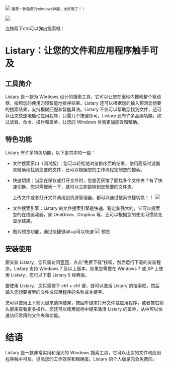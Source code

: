 <img src="/assets/image/240114-listray-1.gif" style="max-width: 70%; height: auto;">
<small>推荐一款免费的windows神器，太好用了！！</small>


![](/assets/image/240114-listray-1.gif)

连按两下ctrl可以弹出搜索框：




# Listary：让您的文件和应用程序触手可及

## 工具简介
Listary 是一款为 Windows 设计的搜索工具，它可以让您在毫秒内搜索整个驱动器，按照您的使用习惯智能地排序结果。Listary 还可以根据您的输入预测您想要的搜索结果，支持模糊匹配和智能算法。Listary 不仅可以帮助您找到文件，还可以让您快速地启动应用程序，只需几个按键即可。Listary 还有许多高级功能，如过滤器、命令、操作和菜单，让您的 Windows 体验更加高效和精确。

## 特色功能
Listary 有许多特色功能，以下是其中的一些：

- 文件搜索窗口（测试版）：您可以轻松地浏览排序后的结果，使用高级过滤器来精确地找到您要的文件，还可以根据您的工作流程定制您的搜索。
- 快速切换：当您在保存或打开文件时，您是否厌倦了翻找多个文件夹？有了快速切换，您只需搜索一下，就可以立即跳转到您想要的文件夹。

  上传文件或者打开文件调用到资源管理器，都可以通过搜索快捷切换！！
![](/assets/image/240114-listray-2.gif)


- 文件搜索引擎：Listary 的文件搜索引擎是快速、稳定和强大的，它可以搜索您的在线驱动器，如 OneDrive、Dropbox 等，还可以根据您的使用习惯优先显示结果。

- 图片预览功能，通过快捷键alt+p可以快速
![](/assets/image/240114-listray-3.png)
预览


## 安装使用
要安装 Listary，您只需访问[官网](^1^)，点击“免费下载”按钮，然后运行下载的安装程序。Listary 支持 Windows 7 及以上版本，如果您需要在 Windows 7 或 XP 上使用 Listary，您可以下载 Listary 5 经典版。

要使用 Listary，您只需按下 ctrl + ctrl 键，就可以激活 Listary 的搜索框，然后输入您想要搜索的文件或应用程序的名称或关键字。

您可以使用上下箭头键来选择结果，按回车键来打开文件或应用程序，或者按右箭头键来查看更多操作。您还可以使用鼠标中键来激活 Listary 的菜单，从中可以快速访问常用的文件夹和功能。

# 结语
Listary 是一款非常实用和强大的 Windows 搜索工具，它可以让您的文件和应用程序触手可及，提高您的工作效率和精确度。Listary 的个人版是完全免费的。

